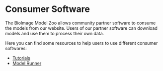 # Consumer Software

The BioImage Model Zoo allows community partner software to consume the models from our website. Users of our partner software can download models and use them to process their own data.

Here you can find some resources to help users to use different consumer softwares:

  - [Tutorials](/consumer_software/tutorials.md)
  - [Model Runner](/consumer_software/model_runner.md)